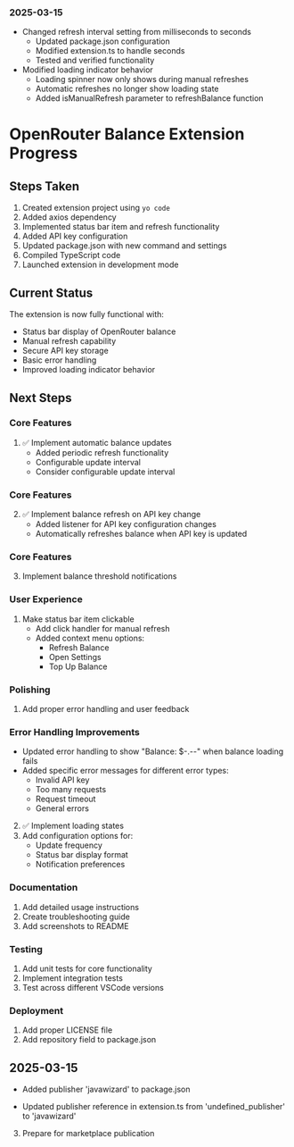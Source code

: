 ### 2025-03-15
- Changed refresh interval setting from milliseconds to seconds
  - Updated package.json configuration
  - Modified extension.ts to handle seconds
  - Tested and verified functionality
- Modified loading indicator behavior
  - Loading spinner now only shows during manual refreshes
  - Automatic refreshes no longer show loading state
  - Added isManualRefresh parameter to refreshBalance function


# OpenRouter Balance Extension Progress

## Steps Taken
1. Created extension project using `yo code`
2. Added axios dependency
3. Implemented status bar item and refresh functionality
4. Added API key configuration
5. Updated package.json with new command and settings
6. Compiled TypeScript code
7. Launched extension in development mode

## Current Status

The extension is now fully functional with:
- Status bar display of OpenRouter balance
- Manual refresh capability
- Secure API key storage
- Basic error handling
- Improved loading indicator behavior

## Next Steps

### Core Features
1. ✅ Implement automatic balance updates
   - Added periodic refresh functionality
   - Configurable update interval
   - Consider configurable update interval

### Core Features
2. ✅ Implement balance refresh on API key change
   - Added listener for API key configuration changes
   - Automatically refreshes balance when API key is updated

### Core Features
3. Implement balance threshold notifications

### User Experience
1. Make status bar item clickable
   - Add click handler for manual refresh
   - Added context menu options:
     * Refresh Balance
     * Open Settings
     * Top Up Balance

### Polishing
1. Add proper error handling and user feedback
### Error Handling Improvements
- Updated error handling to show "Balance: $-.--" when balance loading fails
- Added specific error messages for different error types:
  - Invalid API key
  - Too many requests
  - Request timeout
  - General errors
2. ✅ Implement loading states
3. Add configuration options for:
   - Update frequency
   - Status bar display format
   - Notification preferences

### Documentation
1. Add detailed usage instructions
2. Create troubleshooting guide
3. Add screenshots to README

### Testing
1. Add unit tests for core functionality
2. Implement integration tests
3. Test across different VSCode versions

### Deployment
1. Add proper LICENSE file
2. Add repository field to package.json

## 2025-03-15
- Added publisher 'javawizard' to package.json

- Updated publisher reference in extension.ts from 'undefined_publisher' to 'javawizard'
3. Prepare for marketplace publication
